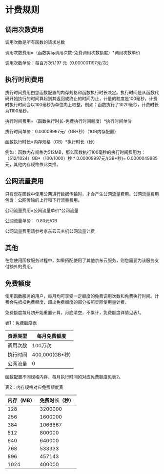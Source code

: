 # 计费规则




## 调用次数费用

调用次数是所有函数的请求总数

调用次数费用=（函数实际调用次数-免费调用次数额度）*调用次数单价

调用次数单价：每百万次1.197 元（0.000001197元/次）

 

## 执行时间费用

 执行时间费用由您函数配置的内存规格和函数执行时长决定。执行时间是从函数代码开始执行的时间算起到其返回或终止的时间为止，计量的粒度是100毫秒，计费时执行时间会以100毫秒为单位向上取整，例如：函数执行了1020毫秒，计费时长为1100毫秒。

执行时间费用=（函数执行时长-免费执行时间额度）*执行时间单价

执行时间单价：0.00009997元/（GB*秒）（1GB内存配置）

函数执行时长=内存规格（GB）*执行时长（秒）

例如：函数内存规格为512MB，那么函数执行100毫秒的执行时间费用为： （512/1024）GB*（100/1000）秒 * 0.00009997元/(GB*秒)= 0.0000049985 元，其他内存规格依此类推。

 
## 公网流量费用 

只有您在函数中使用公网进行数据传输时，才会产生公网流量费用。公网流量费用包含：公网传输的上行和下行流量费用。

公网流量费用=公网流量单价*公网流量

公网流量单价： 0.80元/GB

公网流量费用请参考京东云云主机公网流量计费

 

## 其他

在您使用函数服务过程中，如果搭配使用了其他京东云服务，则您需要为该服务支付额外的费用。

 

## 免费额度

使用函数服务的用户，每月均可享受一定额度的免费调用次数和免费执行时间。计费会先抵扣免费额度，超出免费额度的部分按照实际使用量计费。

免费额度每月初开始重置计算，月底清空，不累计，免费额度详情见表1。

表1：免费额度表

| 资源类型 | 每月免费额度 |
| -------- | ------------ |
| 调用次数 | 100万次      |
| 执行时间 | 400,000(GB*秒) |
| 公网流量 | 0            |

 

函数配置不同规格内存，每月执行时间的对应免费额度见表2。

表2：内存规格对应免费额度表

| 内存（MB） | 免费时长（秒） |
| ---------- | -------------- |
| 128        | 3200000        |
| 256        | 1600000        |
| 384        | 1066667        |
| 512        | 800000         |
| 640        | 640000         |
| 768        | 533333         |
| 896        | 457143         |
| 1024       | 400000         |
